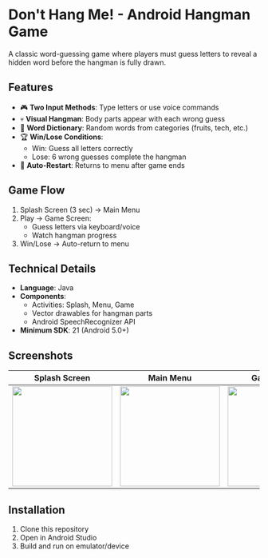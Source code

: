 # Don't Hang Me! - Android Hangman Game

A classic word-guessing game where players must guess letters to reveal a hidden word before the hangman is fully drawn.

## Features
- 🎮 **Two Input Methods**: Type letters or use voice commands
- 💀 **Visual Hangman**: Body parts appear with each wrong guess
- 📖 **Word Dictionary**: Random words from categories (fruits, tech, etc.)
- 🏆 **Win/Lose Conditions**: 
  - Win: Guess all letters correctly
  - Lose: 6 wrong guesses complete the hangman
- 🔄 **Auto-Restart**: Returns to menu after game ends

## Game Flow
1. Splash Screen (3 sec) → Main Menu
2. Play → Game Screen:
   - Guess letters via keyboard/voice
   - Watch hangman progress
3. Win/Lose → Auto-return to menu

## Technical Details
- **Language**: Java
- **Components**:
  - Activities: Splash, Menu, Game
  - Vector drawables for hangman parts
  - Android SpeechRecognizer API
- **Minimum SDK**: 21 (Android 5.0+)

## Screenshots
| Splash Screen | Main Menu | Game Screen |
|--------------|----------|------------|
| <img src="screenshots/splash.jpg" width=200> | <img src="screenshots/menu.jpg" width=200> | <img src="screenshots/game.jpg" width=200> |

## Installation
1. Clone this repository
2. Open in Android Studio
3. Build and run on emulator/device
